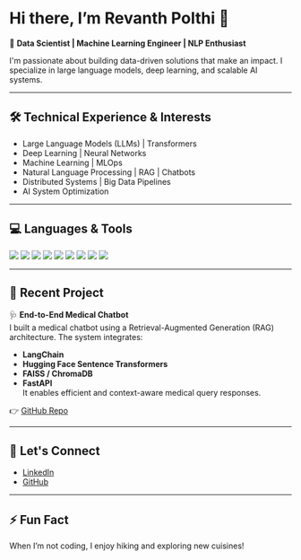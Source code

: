 # Hi there, I’m Revanth Polthi 👋  

🎯 **Data Scientist | Machine Learning Engineer | NLP Enthusiast**  

I'm passionate about building data-driven solutions that make an impact. I specialize in large language models, deep learning, and scalable AI systems.  

---

## 🛠️ **Technical Experience & Interests**
- Large Language Models (LLMs) | Transformers  
- Deep Learning | Neural Networks  
- Machine Learning | MLOps  
- Natural Language Processing | RAG | Chatbots  
- Distributed Systems | Big Data Pipelines  
- AI System Optimization  

---

## 💻 **Languages & Tools**
<p>
  <img src="https://img.shields.io/badge/Python-3776AB?style=flat-square&logo=python&logoColor=white"/>
  <img src="https://img.shields.io/badge/TensorFlow-FF6F00?style=flat-square&logo=TensorFlow&logoColor=white"/>
  <img src="https://img.shields.io/badge/PyTorch-EE4C2C?style=flat-square&logo=PyTorch&logoColor=white"/>
  <img src="https://img.shields.io/badge/FastAPI-009688?style=flat-square&logo=FastAPI&logoColor=white"/>
  <img src="https://img.shields.io/badge/AWS-232F3E?style=flat-square&logo=amazon-aws&logoColor=white"/>
  <img src="https://img.shields.io/badge/Azure-0078D4?style=flat-square&logo=microsoft-azure&logoColor=white"/>
  <img src="https://img.shields.io/badge/SQL-4479A1?style=flat-square&logo=MySQL&logoColor=white"/>
  <img src="https://img.shields.io/badge/PySpark-E25A1C?style=flat-square&logo=apachespark&logoColor=white"/>
  <img src="https://img.shields.io/badge/ONNX-005CED?style=flat-square&logo=ONNX&logoColor=white"/>
</p>

---

## 🌟 **Recent Project**
🩺 **End-to-End Medical Chatbot**  
I built a medical chatbot using a Retrieval-Augmented Generation (RAG) architecture. The system integrates:  
- **LangChain**  
- **Hugging Face Sentence Transformers**  
- **FAISS / ChromaDB**  
- **FastAPI**  
It enables efficient and context-aware medical query responses.  

👉 [GitHub Repo](https://github.com/revanthnaidu24/revanthnaidu24-END_TO_END_CHAT_BOT_MEDICAL)

---

## 🤝 **Let's Connect**
- [LinkedIn](https://www.linkedin.com/in/revanth-polthi-5b2857218/)  
- [GitHub](https://github.com/revanthnaidu24)  

---

## ⚡ **Fun Fact**
When I’m not coding, I enjoy hiking and exploring new cuisines!


